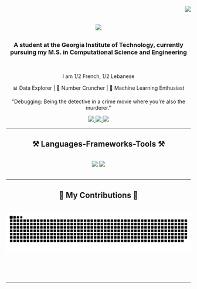<img align="right" src="https://visitor-badge.laobi.icu/badge?page_id=csaleh7.csaleh7" />

<h1 align="center">
    <img src="https://readme-typing-svg.herokuapp.com/?font=Righteous&size=35&center=true&vCenter=true&width=500&height=70&duration=4000&lines=Hi+There!+👋;+I'm+Pedro+Muniz!;" />
</h1>

<h3 align="center">A student at the Georgia Institute of Technology, currently pursuing my M.S. in Computational Science and Engineering</h3>

<br/>

<div align="center">
 
 I am 1/2 French, 1/2 Lebanese
 
 📊 Data Explorer | 🧮 Number Cruncher | 🤖 Machine Learning Enthusiast

"Debugging: Being the detective in a crime movie where you're also the murderer."

 </div>
 
<div align="center"> 
  <a href="mailto:csaleh7@gatech.edu">
    <img src="https://img.shields.io/badge/Gmail-333333?style=for-the-badge&logo=gmail&logoColor=red" />
  </a>
  <a href="https://www.linkedin.com/in/chloesaleh/" target="_blank">
    <img src="https://img.shields.io/badge/LinkedIn-0077B5?style=for-the-badge&logo=linkedin&logoColor=white" target="_blank" />
  </a>
  <a href="https://github.gatech.edu/pages/csaleh7/csaleh7.github.io/" target="_blank">
     <img src="https://img.shields.io/badge/Portfolio-FF5722?style=for-the-badge&logo=todoist&logoColor=white" target="_blank" /> <!-- sqlite, safari, google-chrome are other good icon options -->
  </a>
</div>

 <hr/>
 
<h2 align="center">⚒️ Languages-Frameworks-Tools ⚒️</h2>
<br/>
<div align="center">
    <img src="https://skillicons.dev/icons?i=html,css,vscode,github,r" />
    <img src="https://skillicons.dev/icons?i=python,java,sql, mysql" /><br>
</div>

<br/>
<hr/>

<div align="center">
  <h2>🐍 My Contributions 🐍</h2>
  <br>
  <img alt="snake eating my contributions" src="https://raw.githubusercontent.com/salesp07/salesp07/output/github-contribution-grid-snake.svg" />
  
  <br/><br/><br/>
</div>

<hr/>
